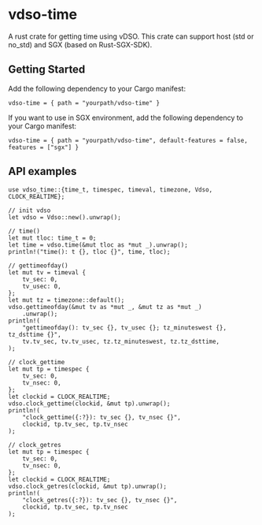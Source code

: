 # vdso-time
A rust crate for getting time using vDSO. This crate can support host (std or no_std) and SGX (based on Rust-SGX-SDK).

## Getting Started
Add the following dependency to your Cargo manifest:

```
vdso-time = { path = "yourpath/vdso-time" }
```

If you want to use in SGX environment, add the following dependency to your Cargo manifest:

```
vdso-time = { path = "yourpath/vdso-time", default-features = false, features = ["sgx"] }
```

## API examples

```
use vdso_time::{time_t, timespec, timeval, timezone, Vdso, CLOCK_REALTIME};

// init vdso
let vdso = Vdso::new().unwrap();

// time()
let mut tloc: time_t = 0;
let time = vdso.time(&mut tloc as *mut _).unwrap();
println!("time(): t {}, tloc {}", time, tloc);

// gettimeofday()
let mut tv = timeval {
    tv_sec: 0,
    tv_usec: 0,
};
let mut tz = timezone::default();
vdso.gettimeofday(&mut tv as *mut _, &mut tz as *mut _)
    .unwrap();
println!(
    "gettimeofday(): tv_sec {}, tv_usec {}; tz_minuteswest {}, tz_dsttime {}",
    tv.tv_sec, tv.tv_usec, tz.tz_minuteswest, tz.tz_dsttime,
);

// clock_gettime
let mut tp = timespec {
    tv_sec: 0,
    tv_nsec: 0,
};
let clockid = CLOCK_REALTIME;
vdso.clock_gettime(clockid, &mut tp).unwrap();
println!(
    "clock_gettime({:?}): tv_sec {}, tv_nsec {}",
    clockid, tp.tv_sec, tp.tv_nsec
);

// clock_getres
let mut tp = timespec {
    tv_sec: 0,
    tv_nsec: 0,
};
let clockid = CLOCK_REALTIME;
vdso.clock_getres(clockid, &mut tp).unwrap();
println!(
    "clock_getres({:?}): tv_sec {}, tv_nsec {}",
    clockid, tp.tv_sec, tp.tv_nsec
);
```